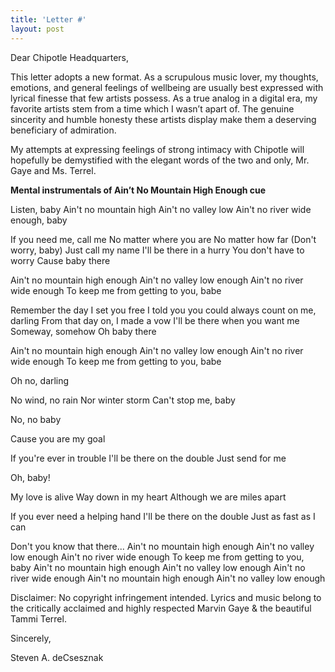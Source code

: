 ```yaml
---
title: 'Letter #'
layout: post
---
```


Dear Chipotle Headquarters, 

This letter adopts a new format.  As a scrupulous music lover, my thoughts, emotions, and general feelings of wellbeing are usually best expressed with lyrical finesse that few artists possess.  As a true analog in a digital era, my favorite artists stem from a time which I wasn’t apart of. The genuine sincerity and humble honesty these artists display make them a deserving beneficiary of admiration. 

My attempts at expressing feelings of strong intimacy with Chipotle will hopefully be demystified with the elegant words of the two and only, Mr. Gaye and Ms. Terrel.  

**Mental instrumentals of Ain’t No Mountain High Enough cue**

Listen, baby
Ain't no mountain high
Ain't no valley low
Ain't no river wide enough, baby

If you need me, call me
No matter where you are
No matter how far (Don't worry, baby)
Just call my name
I'll be there in a hurry
You don't have to worry
Cause baby there

Ain't no mountain high enough
Ain't no valley low enough
Ain't no river wide enough
To keep me from getting to you, babe

Remember the day
I set you free
I told you you could always count on me, darling
From that day on, I made a vow
I'll be there when you want me
Someway, somehow
Oh baby there

Ain't no mountain high enough
Ain't no valley low enough
Ain't no river wide enough
To keep me from getting to you, babe

Oh no, darling

No wind, no rain
Nor winter storm
Can't stop me, baby

No, no baby

Cause you are my goal

If you're ever in trouble
I'll be there on the double
Just send for me

Oh, baby!

My love is alive
Way down in my heart
Although we are miles apart

If you ever need a helping hand
I'll be there on the double
Just as fast as I can

Don't you know that there...
Ain't no mountain high enough
Ain't no valley low enough
Ain't no river wide enough
To keep me from getting to you, baby
Ain't no mountain high enough
Ain't no valley low enough
Ain't no river wide enough
Ain't no mountain high enough
Ain't no valley low enough
 
Disclaimer: No copyright infringement intended. Lyrics and music belong to the critically acclaimed and highly respected Marvin Gaye & the beautiful Tammi Terrel. 

Sincerely,



Steven A. deCsesznak